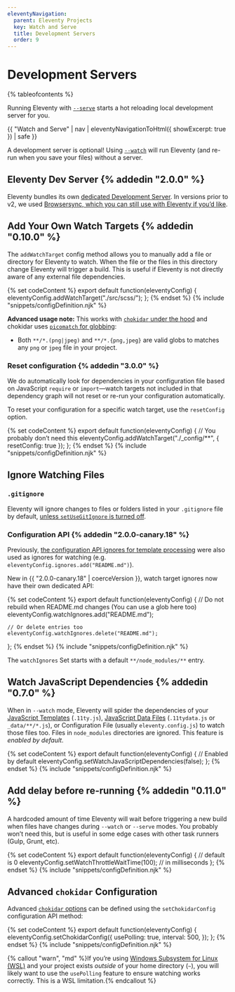 ```yaml
---
eleventyNavigation:
  parent: Eleventy Projects
  key: Watch and Serve
  title: Development Servers
  order: 9
---
```


# Development Servers

{% tableofcontents %}

<div id="browsersync"></div>
<div id="swap-back-to-browsersync"></div>

Running Eleventy with [`--serve`](./usage.md#re-run-eleventy-when-you-save) starts a hot reloading local development server for you.

{{ "Watch and Serve" | nav | eleventyNavigationToHtml({ showExcerpt: true }) | safe }}

A development server is optional! Using [`--watch`](./usage.md#re-run-eleventy-when-you-save) will run Eleventy (and re-run when you save your files) without a server.

## Eleventy Dev Server {% addedin "2.0.0" %}

Eleventy bundles its own [dedicated Development Server](/docs/dev-server/). In versions prior to v2, we used [Browsersync, which you can still use with Eleventy if you’d like](/docs/server-browsersync/).

## Add Your Own Watch Targets {% addedin "0.10.0" %}

The `addWatchTarget` config method allows you to manually add a file or directory for Eleventy to watch. When the file or the files in this directory change Eleventy will trigger a build. This is useful if Eleventy is not directly aware of any external file dependencies.

{% set codeContent %}
export default function(eleventyConfig) {
	eleventyConfig.addWatchTarget("./src/scss/");
};
{% endset %}
{% include "snippets/configDefinition.njk" %}

**Advanced usage note:** This works with [`chokidar` under the hood](https://github.com/paulmillr/chokidar#api) and chokidar uses [`picomatch` for globbing](https://github.com/micromatch/picomatch):

- Both `**/*.(png|jpeg)` and `**/*.{png,jpeg}` are valid globs to matches any `png` or `jpeg` file in your project.

### Reset configuration {% addedin "3.0.0" %}

We do automatically look for dependencies in your configuration file based on JavaScript `require` or `import`—watch targets not included in that dependency graph will not reset or re-run your configuration automatically.

To reset your configuration for a specific watch target, use the `resetConfig` option.

{% set codeContent %}
export default function(eleventyConfig) {
	// You probably don’t need this
	eleventyConfig.addWatchTarget("./_config/**", {
		resetConfig: true
	});
};
{% endset %}
{% include "snippets/configDefinition.njk" %}

## Ignore Watching Files

### `.gitignore`

Eleventy will ignore changes to files or folders listed in your `.gitignore` file by default, [unless `setUseGitIgnore` is turned off](/docs/ignores/#opt-out-of-using-.gitignore).

### Configuration API {% addedin "2.0.0-canary.18" %}

Previously, [the configuration API ignores for template processing](/docs/ignores/#configuration-api) were also used as ignores for watching (e.g. `eleventyConfig.ignores.add("README.md")`).

New in {{ "2.0.0-canary.18" | coerceVersion }}, watch target ignores now have their own dedicated API:

{% set codeContent %}
export default function(eleventyConfig) {
	// Do not rebuild when README.md changes (You can use a glob here too)
	eleventyConfig.watchIgnores.add("README.md");

	// Or delete entries too
	eleventyConfig.watchIgnores.delete("README.md");
};
{% endset %}
{% include "snippets/configDefinition.njk" %}

The `watchIgnores` Set starts with a default `**/node_modules/**` entry.

## Watch JavaScript Dependencies {% addedin "0.7.0" %}

When in `--watch` mode, Eleventy will spider the dependencies of your [JavaScript Templates](/docs/languages/javascript/) (`.11ty.js`), [JavaScript Data Files](/docs/data-js/) (`.11tydata.js` or `_data/**/*.js`), or Configuration File (usually `eleventy.config.js`) to watch those files too. Files in `node_modules` directories are ignored. This feature is _enabled by default_.

{% set codeContent %}
export default function(eleventyConfig) {
	// Enabled by default
	eleventyConfig.setWatchJavaScriptDependencies(false);
};
{% endset %}
{% include "snippets/configDefinition.njk" %}

## Add delay before re-running {% addedin "0.11.0" %}

A hardcoded amount of time Eleventy will wait before triggering a new build when files have changes during `--watch` or `--serve` modes. You probably won’t need this, but is useful in some edge cases with other task runners (Gulp, Grunt, etc).

{% set codeContent %}
export default function(eleventyConfig) {
	// default is 0
	eleventyConfig.setWatchThrottleWaitTime(100); // in milliseconds
};
{% endset %}
{% include "snippets/configDefinition.njk" %}

## Advanced `chokidar` Configuration

Advanced [`chokidar` options](https://github.com/paulmillr/chokidar) can be defined using the `setChokidarConfig` configuration API method:

{% set codeContent %}
export default function(eleventyConfig) {
	eleventyConfig.setChokidarConfig({
		usePolling: true,
		interval: 500,
	});
};
{% endset %}
{% include "snippets/configDefinition.njk" %}

{% callout "warn", "md" %}If you’re using [Windows Subsystem for Linux (WSL)](https://learn.microsoft.com/en-us/windows/wsl/) and your project exists _outside_ of your home directory (`~`), you will likely want to use the `usePolling` feature to ensure watching works correctly. This is a WSL limitation.{% endcallout %}
